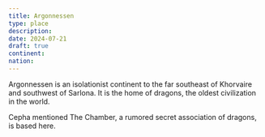 ```yaml
---
title: Argonnessen
type: place
description: 
date: 2024-07-21
draft: true
continent: 
nation:
---
```

Argonnessen is an isolationist continent to the far southeast of Khorvaire and southwest of Sarlona. It is the home of dragons, the oldest civilization in the world. 

Cepha mentioned The Chamber, a rumored secret association of dragons, is based here.